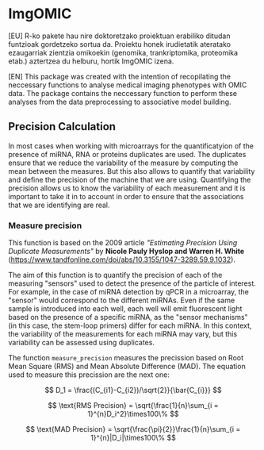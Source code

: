 # ImgOMIC

[EU] R-ko pakete hau nire doktoretzako proiektuan erabiliko ditudan funtzioak gordetzeko sortua da. Proiektu honek irudietatik ateratako ezaugarriak zientzia omikoekin (genomika, trankriptomika, proteomika etab.) aztertzea du helburu, hortik ImgOMIC izena.

[EN] This package was created with the intention of recopilating the neccessary functions to analyse medical imaging phenotypes with OMIC data. The package contains the neccessary function to perform these analyses from the data preprocessing to associative model building.

## Precision Calculation

In most cases when working with microarrays for the quantificatyion of the presence of miRNA, RNA or proteins duplicates are used. The duplicates ensure that we reduce the variability of the measure by computing the mean between the measures. But this also allows to quantify that variability and define the precision of the machine that we are using. Quantifying the precision allows us to know the variability of each measurement and it is important to take it in to account in order to ensure that the associations that we are identifying are real.

### Measure precision

This function is based on the 2009 article _"Estimating Precision Using Duplicate Measurements"_ by **Nicole Pauly Hyslop and Warren H. White** (https://www.tandfonline.com/doi/abs/10.3155/1047-3289.59.9.1032). 

The aim of this function is to quantify the precision of each of the measuring "sensors" used to detect the presence of the particle of interest. For example, in the case of miRNA detection by qPCR in a microarray, the "sensor" would correspond to the different miRNAs. Even if the same sample is introduced into each well, each well will emit fluorescent light based on the presence of a specific miRNA, as the "sensor mechanisms" (in this case, the stem-loop primers) differ for each miRNA. In this context, the variability of the measurements for each miRNA may vary, but this variability can be assessed using duplicates.

The function `measure_precision` measures the precission based on Root Mean Square (RMS) and Mean Absolute Difference (MAD). The equation used to measure this precission are the next one: 

$$
D_1 = \frac{(C_{i1}-C_{i2})/\sqrt{2}}{\bar{C_{i}}}
$$

$$
\text{RMS Precision} = \sqrt{\frac{1}{n}\sum_{i = 1}^{n}D_i^2}\times100\%
$$

$$
\text{MAD Precision} = \sqrt{\frac{\pi}{2}}\frac{1}{n}\sum_{i = 1}^{n}|D_i|\times100\%
$$
